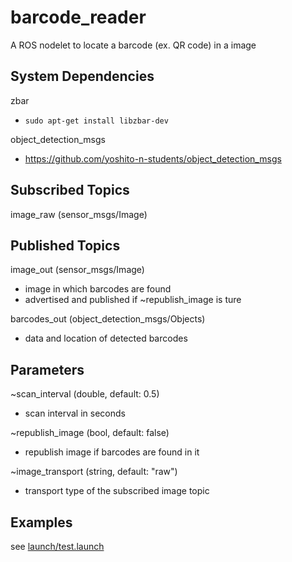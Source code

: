 # barcode_reader
A ROS nodelet to locate a barcode (ex. QR code) in a image

## System Dependencies
zbar
* `sudo apt-get install libzbar-dev`

object_detection_msgs
* https://github.com/yoshito-n-students/object_detection_msgs

## Subscribed Topics
image_raw (sensor_msgs/Image)

## Published Topics
image_out (sensor_msgs/Image)
* image in which barcodes are found
* advertised and published if ~republish_image is ture

barcodes_out (object_detection_msgs/Objects)
* data and location of detected barcodes

## Parameters
~scan_interval (double, default: 0.5)
* scan interval in seconds

~republish_image (bool, default: false)
* republish image if barcodes are found in it

~image_transport (string, default: "raw")
* transport type of the subscribed image topic

## Examples
see [launch/test.launch](launch/test.launch)
